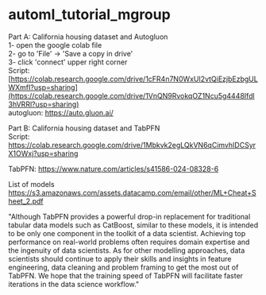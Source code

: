 # automl_tutorial_mgroup


Part A: California housing dataset and Autogluon      
1- open the google colab file   
2- go to 'File' -> 'Save a copy in drive'  
3- click 'connect' upper right corner  
Script: [https://colab.research.google.com/drive/1cFR4n7N0WxUI2vtQiEzjbEzbgULWXmfI?usp=sharing](https://colab.research.google.com/drive/1VnQN9RvokqOZ1Ncu5g4448Ifdl3hVRRl?usp=sharing)   
autogluon: https://auto.gluon.ai/    

Part B: California housing dataset and TabPFN  
Script: https://colab.research.google.com/drive/1Mbkvk2egLQkVN6qCimvhIDCSyrX1OWxj?usp=sharing     

TabPFN: https://www.nature.com/articles/s41586-024-08328-6      

List of models
https://s3.amazonaws.com/assets.datacamp.com/email/other/ML+Cheat+Sheet_2.pdf

"Although TabPFN provides a powerful drop-in replacement for traditional tabular data models such as CatBoost, similar to these models, it is intended to be only one component in the toolkit of a data scientist. Achieving top performance on real-world problems often requires domain expertise and the ingenuity of data scientists. As for other modelling approaches, data scientists should continue to apply their skills and insights in feature engineering, data cleaning and problem framing to get the most out of TabPFN. We hope that the training speed of TabPFN will facilitate faster iterations in the data science workflow."


